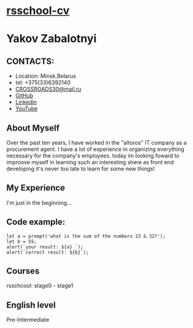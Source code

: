 # [ rsschool-cv ](https://github.com/Crossroads30/rsschool-cv/edit/gh-pages/cv.md) 
# **Yakov Zabalotnyi**
## CONTACTS:
* Location: Minsk,Belarus
* tel: +375(33)6392140 
* CROSSROADS30@mail.ru
* [ GitHub ](https://github.com/Crossroads30)
* [ Linkedin ](https://www.linkedin.com/in/yakov-zabolotnyi-73b8ab89/)
* [YouTube](https://www.youtube.com/channel/UCBjuiMfioFWVUVOlbkkB8rQ)
## About Myself

Over the past ten years, I have worked in the  "altoros"  IT company as a procurement agent. 
I have a lot of experience in organizing everything necessary for the company's employees. 
today im looking foward to improove myself in learning such an interesting shere as front end developing 
it's never too late to learn for some new things!

## My Experience

I'm just in the beginning...
## Code example:
``` 
let a = prompt('what is the sum of the numbers 23 & 32?');
let b = 55;
alert(`your result: ${a} `); 
alert(`correct result: ${b}`);

```

## Courses

rsschcool: stage0 - stage1
## English level
Pre-Intermediate